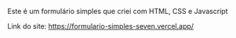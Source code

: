 Este é um formulário simples que criei com HTML, CSS e Javascript

Link do site: https://formulario-simples-seven.vercel.app/
